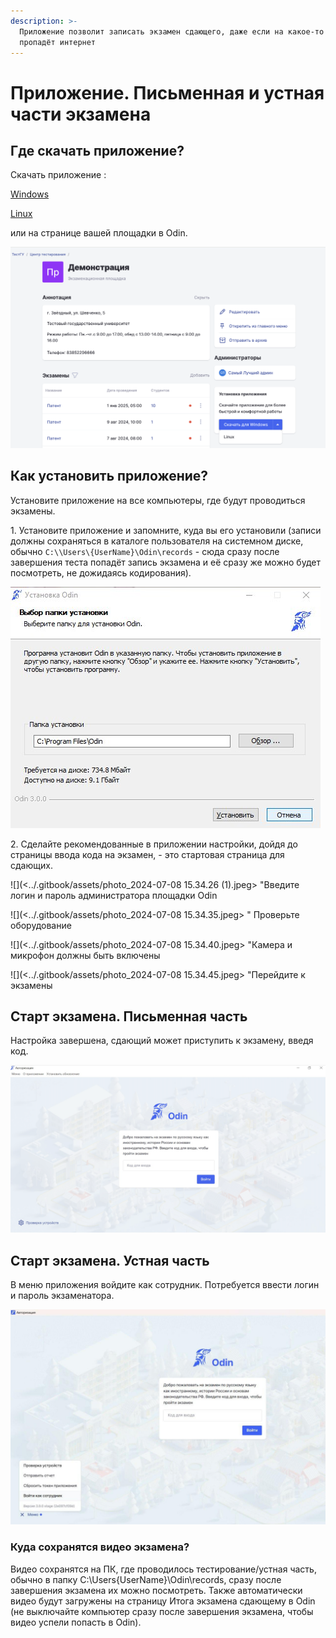 ```yaml
---
description: >-
  Приложение позволит записать экзамен сдающего, даже если на какое-то время
  пропадёт интернет
---
```


# Приложение. Письменная и устная  части экзамена

## Где скачать приложение?

Cкачать приложение :[ ](https://www.odin.study/api/migrationExamApp/download/Win32)

[Windows](https://www.odin.study/api/migrationExamApp/download/Win32) 

[Linux](https://www.odin.study/api/migrationExamApp/download/Linux)

или на странице вашей площадки в Odin.

![](<../.gitbook/assets/image (296).png>)

## Как установить приложение?

Установите приложение на все компьютеры, где будут проводиться экзамены.

1\. Установите приложение и запомните, куда вы его установили (записи должны сохраняться в каталоге пользователя на системном диске, обычно `C:\\Users\{UserName}\Odin\records`  - сюда сразу после завершения теста попадёт запись экзамена и её сразу же можно будет посмотреть, не дожидаясь кодирования).

![](<../.gitbook/assets/photo_2024-07-08 15.34.17.jpeg>)

2\.  Сделайте рекомендованные в приложении настройки, дойдя до страницы ввода кода на экзамен,  - это стартовая страница для сдающих.

![](<../.gitbook/assets/photo_2024-07-08 15.34.26 (1).jpeg> "Введите логин и пароль администратора площадки Odin</p></figcaption></figure>

![](<../.gitbook/assets/photo_2024-07-08 15.34.35.jpeg> " Проверьте оборудование</p></figcaption></figure>

![](<../.gitbook/assets/photo_2024-07-08 15.34.40.jpeg> "Камера и микрофон должны быть включены</p></figcaption></figure>

![](<../.gitbook/assets/photo_2024-07-08 15.34.45.jpeg> "Перейдите к экзамены</p></figcaption></figure>

## Старт экзамена. Письменная часть

Настройка завершена, сдающий может приступить к экзамену, введя код.

![](<../.gitbook/assets/image (264).png>)

## Старт экзамена. Устная часть

В меню приложения войдите как сотрудник. Потребуется ввести логин и пароль экзаменатора.

![](<../.gitbook/assets/telegram-cloud-photo-size-2-5382035562162154497-y.jpg>)

### Куда сохранятся видео экзамена?

Видео сохранятся на ПК, где проводилось тестирование/устная часть, обычно в папку C:\Users{UserName}\Odin\records, сразу после завершения экзамена их можно посмотреть. Также автоматически видео будут загружены на страницу Итога экзамена сдающему в Odin (не выключайте компьютер сразу после завершения экзамена, чтобы видео успели попасть в Odin).
